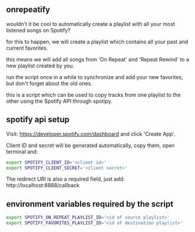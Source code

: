 ## onrepeatify

wouldn't it be cool to automatically create a playlist with all your most listened songs on Spotify?

for this to happen, we will create a playlist which contains all your past and current favorites.

this means we will add all songs from 'On Repeat' and 'Repeat Rewind' to a new playlist created by you.

run the script once in a while to synchronize and add your new favorites, but don't forget about the old ones.

this is a script which can be used to copy tracks from one playlist to the other using the Spotify API through spotipy.

## spotify api setup

Visit: https://developer.spotify.com/dashboard and click 'Create App'.

Client ID and secret will be generated automatically, copy them, open terminal and:

```sh
export SPOTIFY_CLIENT_ID='<client id>'
export SPOTIFY_CLIENT_SECRET='<client secret>'
```

The redirect URI is also a required field, just add: http://localhost:8888/callback

## environment variables required by the script

```sh
export SPOTIFY_ON_REPEAT_PLAYLIST_ID='<id of source playlist>'
export SPOTIFY_FAVORITES_PLAYLIST_ID='<id of destination playlist>'
```